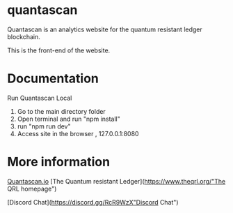# quantascan

Quantascan is an analytics website for the quantum resistant ledger blockchain.

This is the front-end of the website.


# Documentation

Run Quantascan Local
1. Go to the main directory folder
2. Open terminal and run "npm install"
3. run "npm run dev"
4. Access site in the browser , 127.0.0.1:8080

# More information

[Quantascan.io](https://www.quantascan.io"Quantascan.io")
[The Quantum resistant Ledger](https://www.theqrl.org/"The QRL homepage")

[Discord Chat](https://discord.gg/RcR9WzX"Discord Chat")


